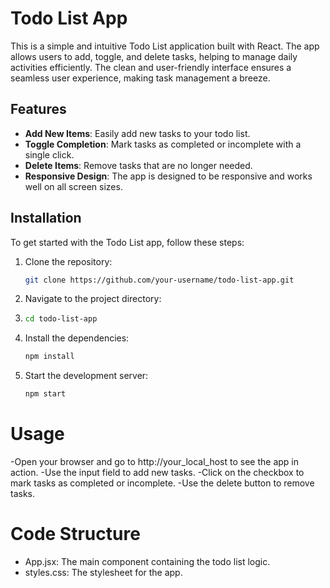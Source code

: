 # Todo List App

This is a simple and intuitive Todo List application built with React. The app allows users to add, toggle, and delete tasks, helping to manage daily activities efficiently. The clean and user-friendly interface ensures a seamless user experience, making task management a breeze.

## Features

- **Add New Items**: Easily add new tasks to your todo list.
- **Toggle Completion**: Mark tasks as completed or incomplete with a single click.
- **Delete Items**: Remove tasks that are no longer needed.
- **Responsive Design**: The app is designed to be responsive and works well on all screen sizes.

## Installation

To get started with the Todo List app, follow these steps:

1. Clone the repository:
   ```bash
   git clone https://github.com/your-username/todo-list-app.git
2. Navigate to the project directory:
3. ```bash
   cd todo-list-app
4. Install the dependencies:
   ```bash
   npm install
6. Start the development server:
   ```bash
   npm start

# Usage
-Open your browser and go to http://your_local_host to see the app in action.
-Use the input field to add new tasks.
-Click on the checkbox to mark tasks as completed or incomplete.
-Use the delete button to remove tasks.
# Code Structure
 - App.jsx: The main component containing the todo list logic.
 - styles.css: The stylesheet for the app.
 
